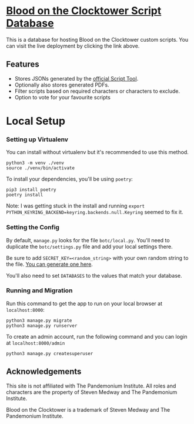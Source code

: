# [Blood on the Clocktower Script Database](https://botc-scripts.azurewebsites.net/)

This is a database for hosting Blood on the Clocktower custom scripts. You can visit the live deployment by clicking the link above.

## Features

- Stores JSONs generated by the [official Script Tool](https://bloodontheclocktower.com/custom-scripts).
- Optionally also stores generated PDFs.
- Filter scripts based on required characters or characters to exclude.
- Option to vote for your favourite scripts

# Local Setup

### Setting up Virtualenv

You can install without virtualenv but it's recommended to use this method. 

    python3 -m venv ./venv
    source ./venv/bin/activate

To install your dependencies, you'll be using `poetry`:

    pip3 install poetry
    poetry install

Note: I was getting stuck in the install and running `export PYTHON_KEYRING_BACKEND=keyring.backends.null.Keyring` seemed to fix it.

### Setting the Config

By default, `manage.py` looks for the file `botc/local.py`. You'll need to duplicate the `botc/settings.py` file and add your local settings there.

Be sure to add `SECRET_KEY=<random_string>` with your own random string to the file. [You can generate one here](https://randomkeygen.com/). 

You'll also need to set `DATABASES` to the values that match your database. 

### Running and Migration

Run this command to get the app to run on your local browser at `localhost:8000`:

    python3 manage.py migrate
    python3 manage.py runserver

To create an admin account, run the following command and you can login at `localhost:8000/admin`

    python3 manage.py createsuperuser

## Acknowledgements

This site is not affiliated with The Pandemonium Institute. All roles and characters are the property of Steven Medway and The Pandemonium Institute.

Blood on the Clocktower is a trademark of Steven Medway and The Pandemonium Institute.
